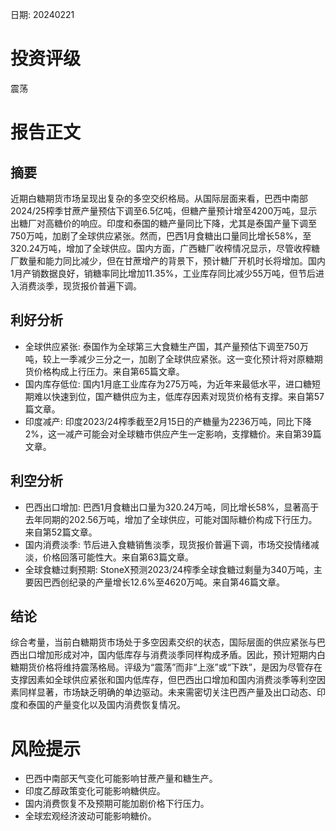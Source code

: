 
日期: 20240221

# 投资评级

震荡

# 报告正文

## 摘要

近期白糖期货市场呈现出复杂的多空交织格局。从国际层面来看，巴西中南部2024/25榨季甘蔗产量预估下调至6.5亿吨，但糖产量预计增至4200万吨，显示出糖厂对高糖价的响应。印度和泰国的糖产量同比下降，尤其是泰国产量下调至750万吨，加剧了全球供应紧张。然而，巴西1月食糖出口量同比增长58%，至320.24万吨，增加了全球供应。国内方面，广西糖厂收榨情况显示，尽管收榨糖厂数量和能力同比减少，但在甘蔗增产的背景下，预计糖厂开机时长将增加。国内1月产销数据良好，销糖率同比增加11.35%，工业库存同比减少55万吨，但节后进入消费淡季，现货报价普遍下调。

## 利好分析

* 全球供应紧张: 泰国作为全球第三大食糖生产国，其产量预估下调至750万吨，较上一季减少三分之一，加剧了全球供应紧张。这一变化预计将对原糖期货价格构成上行压力。来自第65篇文章。
* 国内库存低位: 国内1月底工业库存为275万吨，为近年来最低水平，进口糖短期难以快速到位，国产糖供应为主，低库存因素对现货价格有支撑。来自第57篇文章。
* 印度减产: 印度2023/24榨季截至2月15日的产糖量为2236万吨，同比下降2%，这一减产可能会对全球糖市供应产生一定影响，支撑糖价。来自第39篇文章。

## 利空分析

* 巴西出口增加: 巴西1月食糖出口量为320.24万吨，同比增长58%，显著高于去年同期的202.56万吨，增加了全球供应，可能对国际糖价构成下行压力。来自第52篇文章。
* 国内消费淡季: 节后进入食糖销售淡季，现货报价普遍下调，市场交投情绪减淡，价格回落可能性大。来自第63篇文章。
* 全球食糖过剩预期: StoneX预测2023/24榨季全球食糖过剩量为340万吨，主要因巴西创纪录的产量增长12.6%至4620万吨。来自第46篇文章。

## 结论

综合考量，当前白糖期货市场处于多空因素交织的状态，国际层面的供应紧张与巴西出口增加形成对冲，国内低库存与消费淡季同样构成矛盾。因此，预计短期内白糖期货价格将维持震荡格局。评级为“震荡”而非“上涨”或“下跌”，是因为尽管存在支撑因素如全球供应紧张和国内低库存，但巴西出口增加和国内消费淡季等利空因素同样显著，市场缺乏明确的单边驱动。未来需密切关注巴西产量及出口动态、印度和泰国的产量变化以及国内消费恢复情况。

# 风险提示

* 巴西中南部天气变化可能影响甘蔗产量和糖生产。
* 印度乙醇政策变化可能影响糖供应。
* 国内消费恢复不及预期可能加剧价格下行压力。
* 全球宏观经济波动可能影响糖价。
